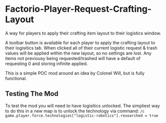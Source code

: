 # Factorio-Player-Request-Crafting-Layout
A way for players to apply their crafting item layout to their logistics window.

A toolbar button is available for each player to apply the crafting layout to their logisitics tab. When clicked all of their current logistic request & trash values will be applied within the new layout, so no settings are lost. Any items not previousy being requested/trashed will have a default of requesting 0 and storing infinite applied.

This is a simple POC mod around an idea by Colonel Will, but is fully functional.


Testing The Mod
-------------

To test the mod you will need to have logisitics unlocked. The simpliest way to do this in a new map is to unlock the technology via command:
`/c game.player.force.technologies["logistic-robotics"].researched = true`
